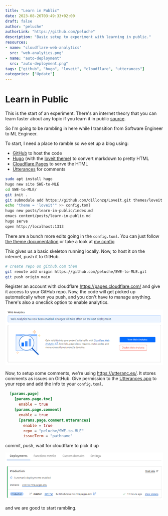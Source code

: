```yaml
---
title: "Learn in Public"
date: 2023-08-26T03:49:33+02:00
draft: false
author: "peluche"
authorLink: "https://github.com/peluche"
description: "Basic setup to experiment with learning in public."
resources:
- name: "cloudflare-web-analytics"
  src: "web-analytics.png"
- name: "auto-deployment"
  src: "auto-deployment.png"
tags: ["github", "hugo", "loveit", "cloudflare", "utterances"]
categories: ["Update"]
---
```


# Learn in Public

This is the start of an experiment. There's an internet theory that you can learn faster about any topic if you learn it in public [source](https://www.swyx.io/learn-in-public).

So I'm going to be rambling in here while I transition from Software Engineer to ML Engineer.

To start, I need a place to ramble so we set up a blog using:
- [GitHub](https://github.com/) to host the code
- [Hugo](https://gohugo.io/) (with the [loveit theme](https://hugoloveit.com/)) to convert markdown to pretty HTML
- [Cloudflare Pages](https://pages.cloudflare.com/) to serve the HTML
- [Utterances](https://utteranc.es/) for comments

```sh
sudo apt install hugo
hugo new site SWE-to-MLE
cd SWE-to-MLE/
git init .
git submodule add https://github.com/dillonzq/LoveIt.git themes/loveit
echo "theme = 'loveit'" >> config.toml
hugo new posts/learn-in-public/index.md
emacs content/posts/learn-in-public.md
hugo serve
open http://localhost:1313
```

There are a bunch more edits going in the `config.toml`. You can just follow [the theme documentation](https://hugoloveit.com/theme-documentation-basics/) or take a look at [my config](https://github.com/peluche/SWE-to-MLE/blob/master/config.toml)

This gives us a basic skeleton running locally. Now, to host it on the internet, push it to GitHub.

```sh
# create repo on github.com then
git remote add origin https://github.com/peluche/SWE-to-MLE.git
git push origin main
```

Register an account with cloudflare https://pages.cloudflare.com/ and give it access to your GitHub repo. Now, the code will get picked up automatically when you push, and you don't have to manage anything. There's also a oneclick option to enable analytics.

![oneclick web analytics](web-analytics.png "Oneclick Web Analytics")

Now, to setup some comments, we're using https://utteranc.es/. It stores comments as issues on GitHub. Give permission to the [Utterances app](https://github.com/apps/utterances) to your repo and add the info to your `config.toml`.

```toml
  [params.page]
    [params.page.toc]
      enable = true
    [params.page.comment]
      enable = true
      [params.page.comment.utterances]
        enable = true
        repo = "peluche/SWE-to-MLE"
        issueTerm = "pathname"
```

commit, push, wait for cloudflare to pick it up

![auto deployment](auto-deployment.png "Auto Deployment")

and we are good to start rambling.
